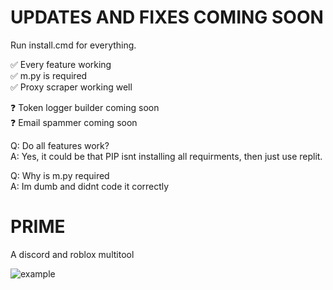 # UPDATES AND FIXES COMING SOON          

Run install.cmd for everything.

✅ Every feature working                                                        
✅ m.py is required                                                                                   
✅ Proxy scraper working well

❓ Token logger builder coming soon                                                   
❓ Email spammer coming soon

Q: Do all features work?                                                                    
A: Yes, it could be that PIP isnt installing all requirments, then just use replit.
  
Q: Why is m.py required                                                                   
A: Im dumb and didnt code it correctly



# PRIME
A discord and roblox multitool

![example](https://media.discordapp.net/attachments/1024294850620837939/1046188489768702023/image.png?width=1016&height=559)


